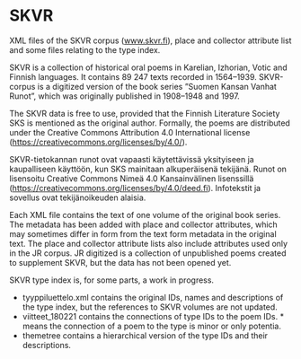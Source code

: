 # SKVR

XML files of the SKVR corpus (www.skvr.fi), place and collector attribute list and some files relating to the type index. 

SKVR is a collection of historical oral poems in Karelian, Izhorian, Votic and Finnish languages. It contains 89 247 texts recorded in 1564–1939. SKVR-corpus is a digitized version of the book series ”Suomen Kansan Vanhat Runot”, which was originally published in 1908–1948 and 1997. 

The SKVR data is free to use, provided that the Finnish Literature Society SKS is mentioned as the original author. Formally, the poems are distributed under the Creative Commons Attribution 4.0 International license (https://creativecommons.org/licenses/by/4.0/).


SKVR-tietokannan runot ovat vapaasti käytettävissä yksityiseen ja kaupalliseen käyttöön, kun SKS mainitaan alkuperäisenä tekijänä. Runot on lisensoitu Creative Commons Nimeä 4.0 Kansainvälinen lisenssillä (https://creativecommons.org/licenses/by/4.0/deed.fi). Infotekstit ja sovellus ovat tekijänoikeuden alaisia.

Each XML file contains the text of one volume of the original book series. The metadata has been added with place and collector attributes, which may sometimes differ in form from the text form metadata in the original text. The place and collector attribute lists also include attributes used only in the JR corpus. JR digitized is a collection of unpublished poems created to supplement SKVR, but the data has not been opened yet. 

SKVR type index is, for some parts, a work in progress.
- tyyppiluettelo.xml contains the original IDs, names and descriptions of the type index, but the references to SKVR volumes are not updated.
- viitteet_180221 contains the connections of type IDs to the poem IDs. * means the connection of a poem to the type is minor or only potentia.
- themetree contains a hierarchical version of the type IDs and their descriptions.
